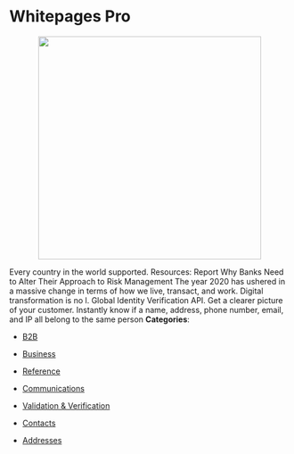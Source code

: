 # Whitepages Pro

<p align="center">
    <img width="400" src="https://raw.githubusercontent.com/awesome-apis/awesome-apis/apis/whitepages-pro/logo_256x256.png" />
</p>


Every country in the world supported. Resources: Report Why Banks Need to Alter Their Approach to Risk Management The year 2020 has ushered in a massive change in terms of how we live, transact, and work. Digital transformation is no l. Global Identity Verification API.  Get a clearer picture of your customer.  Instantly know if a name, address, phone number, email, and IP all belong to the same person
**Categories**:

- [B2B](https://github/awesome-apis/awesome-apis#b2b)

- [Business](https://github/awesome-apis/awesome-apis#business)

- [Reference](https://github/awesome-apis/awesome-apis#reference)

- [Communications](https://github/awesome-apis/awesome-apis#communications)

- [Validation & Verification](https://github/awesome-apis/awesome-apis#validation-and-verification)

- [Contacts](https://github/awesome-apis/awesome-apis#contacts)

- [Addresses](https://github/awesome-apis/awesome-apis#addresses)



